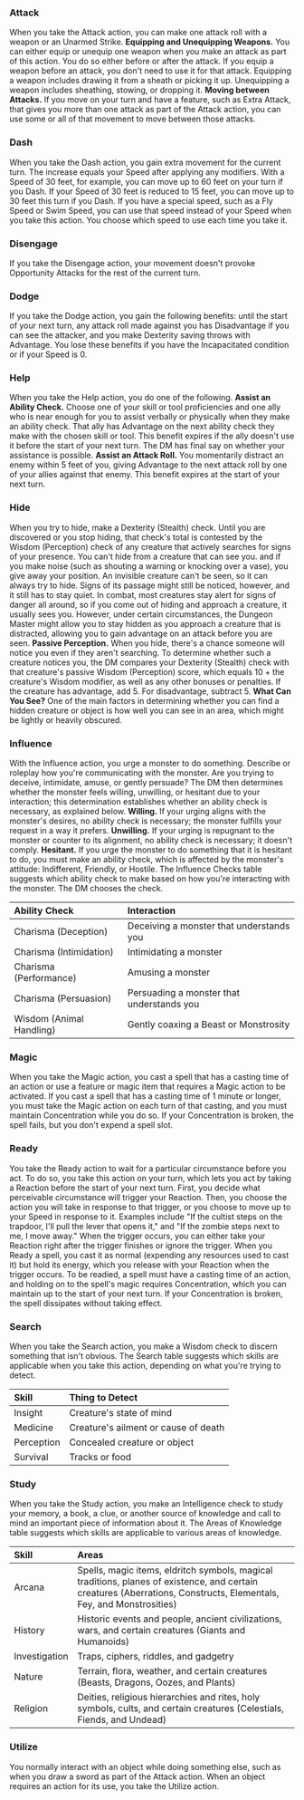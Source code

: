 ### Attack
When you take the Attack action, you can make one attack roll with a weapon or an Unarmed Strike.
**Equipping and Unequipping Weapons.** You can either equip or unequip one weapon when you make an attack as part of this action. You do so either before or after the attack. If you equip a weapon before an attack, you don't need to use it for that attack. Equipping a weapon includes drawing it from a sheath or picking it up. Unequipping a weapon includes sheathing, stowing, or dropping it.
**Moving between Attacks.** If you move on your turn and have a feature, such as Extra Attack, that gives you more than one attack as part of the Attack action, you can use some or all of that movement to move between those attacks.


### Dash
When you take the Dash action, you gain extra movement for the current turn. The increase equals your Speed after applying any modifiers. With a Speed of 30 feet, for example, you can move up to 60 feet on your turn if you Dash. If your Speed of 30 feet is reduced to 15 feet, you can move up to 30 feet this turn if you Dash.
If you have a special speed, such as a Fly Speed or Swim Speed, you can use that speed instead of your Speed when you take this action. You choose which speed to use each time you take it.


### Disengage
If you take the Disengage action, your movement doesn't provoke Opportunity Attacks for the rest of the current turn.


### Dodge
If you take the Dodge action, you gain the following benefits: until the start of your next turn, any attack roll made against you has Disadvantage if you can see the attacker, and you make Dexterity saving throws with Advantage.
You lose these benefits if you have the Incapacitated condition or if your Speed is 0.


### Help
When you take the Help action, you do one of the following.
**Assist an Ability Check.** Choose one of your skill or tool proficiencies and one ally who is near enough for you to assist verbally or physically when they make an ability check. That ally has Advantage on the next ability check they make with the chosen skill or tool. This benefit expires if the ally doesn't use it before the start of your next turn. The DM has final say on whether your assistance is possible.
**Assist an Attack Roll.** You momentarily distract an enemy within 5 feet of you, giving Advantage to the next attack roll by one of your allies against that enemy. This benefit expires at the start of your next turn.


### Hide
When you try to hide, make a Dexterity (Stealth) check. Until you are discovered or you stop hiding, that check's total is contested by the Wisdom (Perception) check of any creature that actively searches for signs of your presence.
You can't hide from a creature that can see you. and if you make noise (such as shouting a warning or knocking over a vase), you give away your position. An invisible creature can't be seen, so it can always try to hide. Signs of its passage might still be noticed, however, and it still has to stay quiet.
In combat, most creatures stay alert for signs of danger all around, so if you come out of hiding and approach a creature, it usually sees you. However, under certain circumstances, the Dungeon Master might allow you to stay hidden as you approach a creature that is distracted, allowing you to gain advantage on an attack before you are seen.
**Passive Perception.** When you hide, there's a chance someone will notice you even if they aren't searching. To determine whether such a creature notices you, the DM compares your Dexterity (Stealth) check with that creature's passive Wisdom (Perception) score, which equals 10 + the creature's Wisdom modifier, as well as any other bonuses or penalties. If the creature has advantage, add 5. For disadvantage, subtract 5.
**What Can You See?** One of the main factors in determining whether you can find a hidden creature or object is how well you can see in an area, which might be lightly or heavily obscured.


### Influence
With the Influence action, you urge a monster to do something. Describe or roleplay how you're communicating with the monster. Are you trying to deceive, intimidate, amuse, or gently persuade? The DM then determines whether the monster feels willing, unwilling, or hesitant due to your interaction; this determination establishes whether an ability check is necessary, as explained below.
**Willing.** If your urging aligns with the monster's desires, no ability check is necessary; the monster fulfills your request in a way it prefers.
**Unwilling.** If your urging is repugnant to the monster or counter to its alignment, no ability check is necessary; it doesn't comply.
**Hesitant.** If you urge the monster to do something that it is hesitant to do, you must make an ability check, which is affected by the monster's attitude: Indifferent, Friendly, or Hostile. The Influence Checks table suggests which ability check to make based on how you're interacting with the monster. The DM chooses the check.

| Ability Check            | Interaction                               |
| :----------------------- | :---------------------------------------- |
| Charisma (Deception)     | Deceiving a monster that understands you  |
| Charisma (Intimidation)  | Intimidating a monster                    |
| Charisma (Performance)   | Amusing a monster                         |
| Charisma (Persuasion)    | Persuading a monster that understands you |
| Wisdom (Animal Handling) | Gently coaxing a Beast or Monstrosity     |


### Magic
When you take the Magic action, you cast a spell that has a casting time of an action or use a feature or magic item that requires a Magic action to be activated.
If you cast a spell that has a casting time of 1 minute or longer, you must take the Magic action on each turn of that casting, and you must maintain Concentration while you do so. If your Concentration is broken, the spell fails, but you don't expend a spell slot.


### Ready
You take the Ready action to wait for a particular circumstance before you act. To do so, you take this action on your turn, which lets you act by taking a Reaction before the start of your next turn.
First, you decide what perceivable circumstance will trigger your Reaction. Then, you choose the action you will take in response to that trigger, or you choose to move up to your Speed in response to it. Examples include "If the cultist steps on the trapdoor, I'll pull the lever that opens it," and "If the zombie steps next to me, I move away."
When the trigger occurs, you can either take your Reaction right after the trigger finishes or ignore the trigger.
When you Ready a spell, you cast it as normal (expending any resources used to cast it) but hold its energy, which you release with your Reaction when the trigger occurs. To be readied, a spell must have a casting time of an action, and holding on to the spell's magic requires Concentration, which you can maintain up to the start of your next turn. If your Concentration is broken, the spell dissipates without taking effect.


### Search
When you take the Search action, you make a Wisdom check to discern something that isn't obvious. The Search table suggests which skills are applicable when you take this action, depending on what you're trying to detect.

| Skill      | Thing to Detect                      |
| :--------- | :----------------------------------- |
| Insight    | Creature's state of mind             |
| Medicine   | Creature's ailment or cause of death |
| Perception | Concealed creature or object         |
| Survival   | Tracks or food                       |


### Study
When you take the Study action, you make an Intelligence check to study your memory, a book, a clue, or another source of knowledge and call to mind an important piece of information about it. The Areas of Knowledge table suggests which skills are applicable to various areas of knowledge.

| Skill         | Areas                                                                                                                                                               |
| :------------ | :------------------------------------------------------------------------------------------------------------------------------------------------------------------ |
| Arcana        | Spells, magic items, eldritch symbols, magical traditions, planes of existence, and certain creatures (Aberrations, Constructs, Elementals, Fey, and Monstrosities) |
| History       | Historic events and people, ancient civilizations, wars, and certain creatures (Giants and Humanoids)                                                               |
| Investigation | Traps, ciphers, riddles, and gadgetry                                                                                                                               |
| Nature        | Terrain, flora, weather, and certain creatures (Beasts, Dragons, Oozes, and Plants)                                                                                 |
| Religion      | Deities, religious hierarchies and rites, holy symbols, cults, and certain creatures (Celestials, Fiends, and Undead)                                               |


### Utilize
You normally interact with an object while doing something else, such as when you draw a sword as part of the Attack action. When an object requires an action for its use, you take the Utilize action.